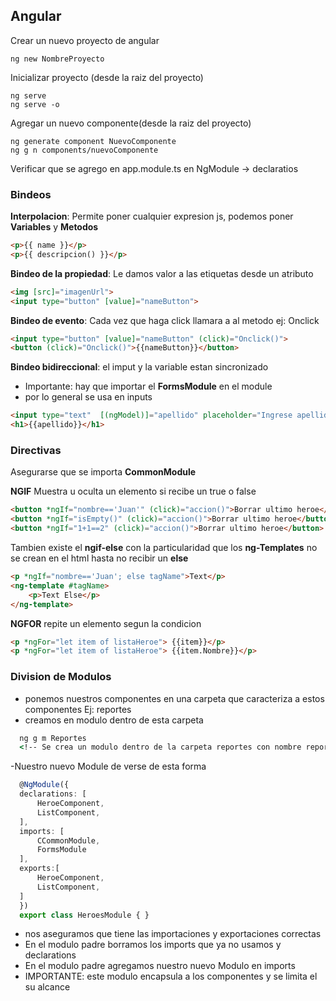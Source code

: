 ## Angular

Crear un nuevo proyecto de angular

```
ng new NombreProyecto
```
Inicializar proyecto (desde la raiz del proyecto)
```
ng serve
ng serve -o
```
Agregar un nuevo componente(desde la raiz del proyecto)
```
ng generate component NuevoComponente
ng g n components/nuevoComponente
```
Verificar que se agrego en app.module.ts en NgModule -> declaratios

### Bindeos

**Interpolacion**: Permite poner cualquier expresion js, podemos poner **Variables** y **Metodos**
``` html
<p>{{ name }}</p>
<p>{{ descripcion() }}</p>
```
**Bindeo de la propiedad**: Le damos valor a las etiquetas desde un atributo
``` html
<img [src]="imagenUrl">
<input type="button" [value]="nameButton">
```
**Bindeo de evento**: Cada vez que haga click llamara a al metodo ej: Onclick
``` html
<input type="button" [value]="nameButton" (click)="Onclick()">
<button (click)="Onclick()">{{nameButton}}</button>
```

**Bindeo bidireccional**: el imput y la variable estan sincronizado
- Importante: hay que importar el **FormsModule** en el module
- por lo general se usa en inputs
``` html
<input type="text"  [(ngModel)]="apellido" placeholder="Ingrese apellido">
<h1>{{apellido}}</h1>
```
### Directivas

Asegurarse que se importa **CommonModule**

**NGIF**
Muestra u oculta un elemento si recibe un true o false

``` html
<button *ngIf="nombre=='Juan'" (click)="accion()">Borrar ultimo heroe</button>
<button *ngIf="isEmpty()" (click)="accion()">Borrar ultimo heroe</button>
<button *ngIf="1+1==2" (click)="accion()">Borrar ultimo heroe</button>
```
Tambien existe el **ngif-else** con la particularidad que los **ng-Templates** no se crean en el html hasta no recibir un **else**
``` html
<p *ngIf="nombre=='Juan'; else tagName">Text</p>
<ng-template #tagName>
    <p>Text Else</p>
</ng-template>
```

**NGFOR** repite un elemento segun la condicion
``` html
<p *ngFor="let item of listaHeroe"> {{item}}</p>
<p *ngFor="let item of listaHeroe"> {{item.Nombre}}</p>
```

### Division de Modulos
  - ponemos nuestros componentes en una carpeta que caracteriza a estos componentes Ej: reportes
  - creamos en modulo dentro de esta carpeta
  ``` cmd
    ng g m Reportes
    <!-- Se crea un modulo dentro de la carpeta reportes con nombre reportes.module.ts -->
  ```
  -Nuestro nuevo Module de verse de esta forma
  ``` typescript
    @NgModule({
    declarations: [
        HeroeComponent,
        ListComponent,
    ],
    imports: [
        CCommonModule,
        FormsModule
    ],
    exports:[
        HeroeComponent,
        ListComponent,
    ]
    })
    export class HeroesModule { }
  ```
  - nos aseguramos que tiene las importaciones y exportaciones correctas
  - En el modulo padre borramos los imports que ya no usamos y declarations 
  - En el modulo padre agregamos nuestro nuevo Modulo en imports
  - IMPORTANTE: este modulo encapsula a los componentes y se limita el su alcance
    
